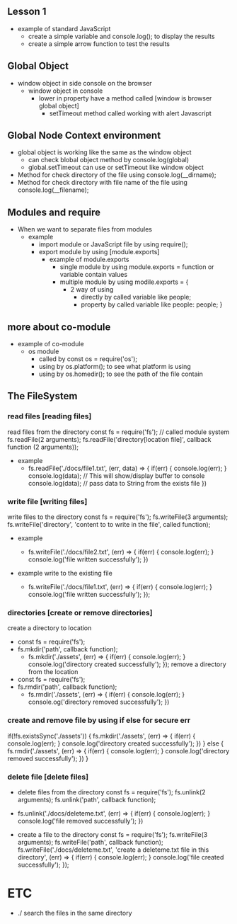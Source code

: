 ## Lesson 1 
* example of standard JavaScript
    * create a simple variable and console.log(); to display the results
    * create a simple arrow function to test the results

## Global Object
* window object in side console on the browser
    * window object in console
        * lower in property have a method called [window is browser global object]
            * setTimeout method called working with alert Javascript

## Global Node Context environment
* global object is working like the same as the window object
    * can check blobal object method by console.log(global)
    * global.setTimeout can use or setTimeout like window object
* Method for check directory of the file using console.log(__dirname);
* Method for check directory with file name of the file using console.log(__filename);

## Modules and require
* When we want to separate files from modules
    * example
        * import module or JavaScript file by using require();
        * export module by using [module.exports]
            * example of module.exports
                * single module by using module.exports = function or variable contain values
                * multiple module by using modile.exports = {
                    * 2 way of using
                        * directly by called variable like people;
                        * property by called variable like people: people;
                }

## more about co-module
* example of co-module
    * os module
        * called by const os = require('os');
        * using by os.platform(); to see what platform is using
        * using by os.homedir(); to see the path of the file contain

## The FileSystem
### read files [reading files]
read files from the directory
const fs = require('fs'); // called module system
fs.readFile(2 arguments);
fs.readFile('directory[location file]', callback function (2 arguments));
* example
    * fs.readFile('./docs/file1.txt', (err, data) => {
        if(err) {
            console.log(err);
        }
        console.log(data); // This will show/display buffer to console
        console.log(data); // pass data to String from the exists file
    })

### write file [writing files]
write files to the directory
const fs = require('fs');
fs.writeFile(3 arguments);
fs.writeFile('directory', 'content to to write in the file', called function);
* example
    * fs.writeFile('./docs/file2.txt', (err) => {
        if(err) {
            console.log(err);
        }
        console.log('file written successfully');
    })

* example write to the existing file
    * fs.writeFile('./docs/file1.txt', (err) => {
        if(err) {
            console.log(err);
        }
        console.log('file written successfully');
    });

### directories [create or remove directories]
create a directory to location
* const fs = require('fs');
* fs.mkdir('path', callback function);
    * fs.mkdir('./assets', (err) => {
        if(err) {
            console.log(err);
        }
        console.log('directory created successfully');
    });
remove a directory from the location
* const fs = require('fs');
* fs.rmdir('path', callback function);
    * fs.rmdir('./assets', (err) => {
        if(err) {
            console.log(err);
        }
        console.og('directory removed successfully');
    })
### create and remove file by using if else for secure err
if(!fs.existsSync('./assets')) {
    fs.mkdir('./assets', (err) => {
        if(err) {
            console.log(err);
        }
        console.log('directory created successfully');
    })
} else {
    fs.rmdir('./assets', (err) => {
        if(err) {
            console.log(err);
        }
        console.log('directory removed successfully');
    })
}

### delete file [delete files]
* delete files from the directory
const fs = require('fs');
fs.unlink(2 arguments);
fs.unlink('path', callback function);
* fs.unlink('./docs/deleteme.txt', (err) => {
    if(err) {
        console.log(err);
    }
    console.log('file removed successfully');
})

* create a file to the directory
const fs = require('fs');
fs.writeFile(3 arguments);
fs.writeFile('path', callback function);
fs.writeFile('./docs/deleteme.txt', 'create a deleteme.txt file in this directory', (err) => {
    if(err) {
        console.log(err);
    }
    console.log('file created successfully');
    });

# ETC
* ./ search the files in the same directory